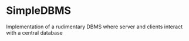 # SimpleDBMS
Implementation of a rudimentary DBMS where server and clients interact with a central database
